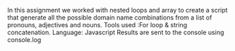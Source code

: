 In this assignment we worked with nested loops and array to create a script that generate all the possible domain name combinations from a list of pronouns, adjectives and nouns.
Tools used :For loop & string concatenation.
Language: Javascript
Results are sent to the console using console.log
